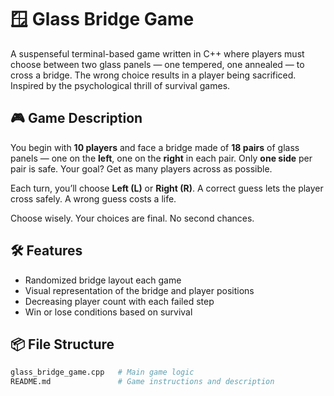 # 🪟 Glass Bridge Game

A suspenseful terminal-based game written in C++ where players must choose between two glass panels — one tempered, one annealed — to cross a bridge. The wrong choice results in a player being sacrificed. Inspired by the psychological thrill of survival games.

## 🎮 Game Description

You begin with **10 players** and face a bridge made of **18 pairs** of glass panels — one on the **left**, one on the **right** in each pair. Only **one side** per pair is safe. Your goal? Get as many players across as possible.

Each turn, you’ll choose **Left (L)** or **Right (R)**. A correct guess lets the player cross safely. A wrong guess costs a life.

Choose wisely. Your choices are final. No second chances.

## 🛠️ Features

- Randomized bridge layout each game
- Visual representation of the bridge and player positions
- Decreasing player count with each failed step
- Win or lose conditions based on survival

## 📦 File Structure

```bash
glass_bridge_game.cpp   # Main game logic
README.md               # Game instructions and description
